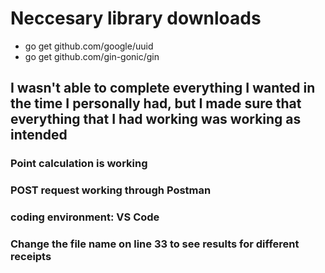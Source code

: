 # Neccesary library downloads
* go get github.com/google/uuid
* go get github.com/gin-gonic/gin

## I wasn't able to complete everything I wanted in the time I personally had, but I made sure that everything that I had working was working as intended
### Point calculation is working
### POST request working through Postman
### coding environment: VS Code
### Change the file name on line 33 to see results for different receipts